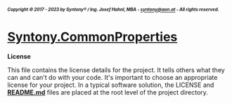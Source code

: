 ##### <sub><sub>Copyright &copy; 2017 - 2023 by Syntony&reg; / Ing. Josef Hahnl, MBA - syntony@aon.at - All rights reserved.</sub></sub>
# [Syntony.CommonProperties](./../README.md)

<a name="license"/>**License**

This file contains the license details for the project. It tells others what they can and can't do with your code. It's important to choose an appropriate license for your project.
In a typical software solution, the LICENSE and [**README.md**](#readme) files are placed at the root level of the project directory.
